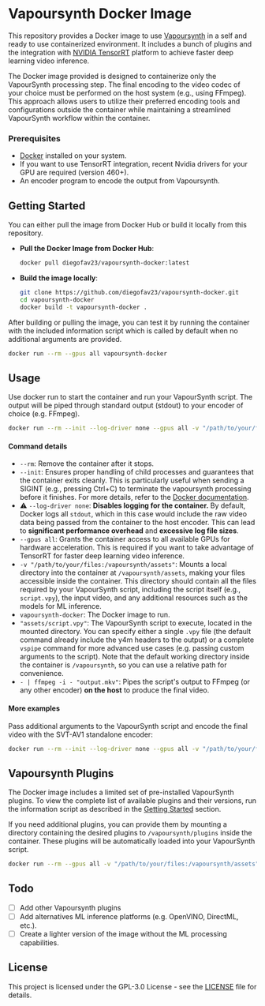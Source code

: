 # Vapoursynth Docker Image

This repository provides a Docker image to use [Vapoursynth](http://www.vapoursynth.com/) in a self and ready to use containerized environment. It includes a bunch of plugins and the integration with [NVIDIA TensorRT](https://developer.nvidia.com/tensorrt) platform to achieve faster deep learning video inference.

The Docker image provided is designed to containerize only the VapourSynth processing step. The final encoding to the video codec of your choice must be performed on the host system (e.g., using FFmpeg). This approach allows users to utilize their preferred encoding tools and configurations outside the container while maintaining a streamlined VapourSynth workflow within the container.

### Prerequisites

- [Docker](https://www.docker.com/) installed on your system.
- If you want to use TensorRT integration, recent Nvidia drivers for your GPU are required (version 460+).
- An encoder program to encode the output from Vapoursynth.

## Getting Started

You can either pull the image from Docker Hub or build it locally from this repository.

- **Pull the Docker Image from Docker Hub**:
    ```bash
    docker pull diegofav23/vapoursynth-docker:latest
    ```

- **Build the image locally**:
    ```bash
    git clone https://github.com/diegofav23/vapoursynth-docker.git
    cd vapoursynth-docker
    docker build -t vapoursynth-docker .
    ```

After building or pulling the image, you can test it by running the container with the included information script which is called by default when no additional arguments are provided.

```bash
docker run --rm --gpus all vapoursynth-docker
```

## Usage

Use docker run to start the container and run your VapourSynth script. The output will be piped through standard output (stdout) to your encoder of choice (e.g. FFmpeg).

```bash
docker run --rm --init --log-driver none --gpus all -v "/path/to/your/files:/vapoursynth/assets" vapoursynth-docker "assets/script.vpy" - | ffmpeg -i - "output.mkv"
```

#### Command details

- `--rm`: Remove the container after it stops.
- `--init`: Ensures proper handling of child processes and guarantees that the container exits cleanly. This is particularly useful when sending a SIGINT (e.g., pressing Ctrl+C) to terminate the vapoursynth processing before it finishes. For more details, refer to the [Docker documentation](https://docs.docker.com/reference/cli/docker/container/run/#init).
- ⚠️ `--log-driver none`:  **Disables logging for the container.** By default, Docker logs all `stdout`, which in this case would include the raw video data being passed from the container to the host encoder. This can lead to **significant performance overhead** and **excessive log file sizes**.
- `--gpus all`: Grants the container access to all available GPUs for hardware acceleration. This is required if you want to take advantage of TensorRT for faster deep learning video inference.
- `-v "/path/to/your/files:/vapoursynth/assets"`: Mounts a local directory into the container at `/vapoursynth/assets`, making your files accessible inside the container. This directory should contain all the files required by your VapourSynth script, including the script itself (e.g., `script.vpy`), the input video, and any additional resources such as the models for ML inference.
- `vapoursynth-docker`: The Docker image to run.
- `"assets/script.vpy"`: The VapourSynth script to execute, located in the mounted directory. You can specify either a single `.vpy` file (the default command already include the y4m headers to the output) or a complete `vspipe` command for more advanced use cases (e.g. passing custom arguments to the script). Note that the default working directory inside the container is `/vapoursynth`, so you can use a relative path for convenience.
- `- | ffmpeg -i - "output.mkv"`: Pipes the script's output to FFmpeg (or any other encoder) **on the host** to produce the final video.

#### More examples

Pass additional arguments to the VapourSynth script and encode the final video with the SVT-AV1 standalone encoder:

```bash
docker run --rm --init --log-driver none --gpus all -v "/path/to/your/files:/vapoursynth/assets" vapoursynth-docker vspipe -c y4m --arg "arg1=value1" --arg "arg2=value2" --start 5 --end 100 "assets/script.vpy" - | SvtAv1EncApp -i - --crf 25 --preset 4 --tune 2 -b output.ivf
```

## Vapoursynth Plugins

The Docker image includes a limited set of pre-installed VapourSynth plugins. To view the complete list of available plugins and their versions, run the information script as described in the [Getting Started](#getting-started) section.

If you need additional plugins, you can provide them by mounting a directory containing the desired plugins to `/vapoursynth/plugins` inside the container. These plugins will be automatically loaded into your VapourSynth script.

```bash
docker run --rm --gpus all -v "/path/to/your/files:/vapoursynth/assets" -v "/path/to/your/plugins:/vapoursynth/plugins" vapoursynth-docker
```

## Todo

- [ ] Add other Vapoursynth plugins
- [ ] Add alternatives ML inference platforms (e.g. OpenVINO, DirectML, etc.).
- [ ] Create a lighter version of the image without the ML processing capabilities.

## License
This project is licensed under the GPL-3.0 License - see the [LICENSE](LICENSE) file for details.
